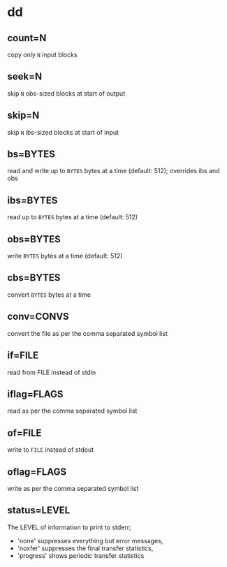 # dd

## count=N

copy only `N` input blocks

## seek=N

skip `N` obs-sized blocks at start of output

## skip=N

skip `N` ibs-sized blocks at start of input

## bs=BYTES

read and write up to `BYTES` bytes at a time (default: 512);
                  overrides ibs and obs

## ibs=BYTES

read up to `BYTES` bytes at a time (default: 512)

## obs=BYTES

write `BYTES` bytes at a time (default: 512)

## cbs=BYTES

convert `BYTES` bytes at a time
  
## conv=CONVS

convert the file as per the comma separated symbol list

## if=FILE

read from FILE instead of stdin

## iflag=FLAGS

read as per the comma separated symbol list

## of=FILE

write to `FILE` instead of stdout

## oflag=FLAGS

write as per the comma separated symbol list

## status=LEVEL

The LEVEL of information to print to stderr;

- 'none' suppresses everything but error messages,
- 'noxfer' suppresses the final transfer statistics,
- 'progress' shows periodic transfer statistics
